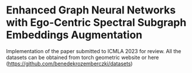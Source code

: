 # Enhanced Graph Neural Networks with Ego-Centric Spectral Subgraph Embeddings Augmentation
Implementation of the paper submitted to ICMLA 2023 for review. All the datasets can be obtained from torch geometric website or here (https://github.com/benedekrozemberczki/datasets)
